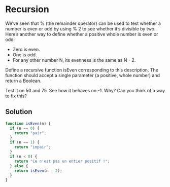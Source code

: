 # Recursion


We’ve seen that % (the remainder operator) can be used to test whether a number is even or odd by using % 2 to see whether it’s divisible by two. Here’s another way to define whether a positive whole number is even or odd:

* Zero is even.
* One is odd.
* For any other number N, its evenness is the same as N - 2.

Define a recursive function isEven corresponding to this description. The function should accept a single parameter (a positive, whole number) and return a Boolean.

Test it on 50 and 75. See how it behaves on -1. Why? Can you think of a way to fix this?

## Solution

```js
function isEven(n) {
  if (n == 0) {
    return "pair";
  }
  if (n == 1) {
    return "impair";
  }
  if (n < 0) {
    return "Ce n'est pas un entier positif !";
  } else {
    return isEven(n - 2);
  }
}

```
